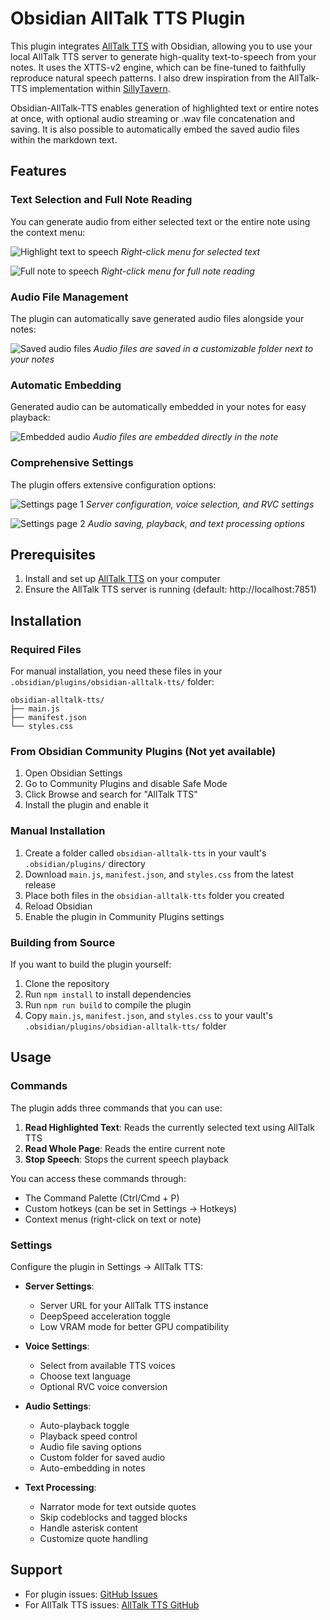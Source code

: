 # Obsidian AllTalk TTS Plugin

This plugin integrates [AllTalk TTS](https://github.com/erew123/alltalk_tts/) with Obsidian, allowing you to use your local AllTalk TTS server to generate high-quality text-to-speech from your notes. It uses the XTTS-v2 engine, which can be fine-tuned to faithfully reproduce natural speech patterns. I also drew inspiration from the AllTalk-TTS implementation within [SillyTavern](https://github.com/SillyTavern/SillyTavern).

Obsidian-AllTalk-TTS enables generation of highlighted text or entire notes at once, with optional audio streaming or .wav file concatenation and saving. It is also possible to automatically embed the saved audio files within the markdown text.

## Features

### Text Selection and Full Note Reading
You can generate audio from either selected text or the entire note using the context menu:

![Highlight text to speech](res/highlight.png)
*Right-click menu for selected text*

![Full note to speech](res/fullnote.png)
*Right-click menu for full note reading*

### Audio File Management
The plugin can automatically save generated audio files alongside your notes:

![Saved audio files](res/savedaudio.png)
*Audio files are saved in a customizable folder next to your notes*

### Automatic Embedding
Generated audio can be automatically embedded in your notes for easy playback:

![Embedded audio](res/embed.png)
*Audio files are embedded directly in the note*

### Comprehensive Settings
The plugin offers extensive configuration options:

![Settings page 1](res/settings1.png)
*Server configuration, voice selection, and RVC settings*

![Settings page 2](res/settings2.png)
*Audio saving, playback, and text processing options*

## Prerequisites

1. Install and set up [AllTalk TTS](https://github.com/erew123/alltalk_tts/) on your computer
2. Ensure the AllTalk TTS server is running (default: http://localhost:7851)

## Installation

### Required Files

For manual installation, you need these files in your `.obsidian/plugins/obsidian-alltalk-tts/` folder:

```
obsidian-alltalk-tts/
├── main.js
├── manifest.json
└── styles.css
```

### From Obsidian Community Plugins (Not yet available)

1. Open Obsidian Settings
2. Go to Community Plugins and disable Safe Mode
3. Click Browse and search for "AllTalk TTS"
4. Install the plugin and enable it

### Manual Installation

1. Create a folder called `obsidian-alltalk-tts` in your vault's `.obsidian/plugins/` directory
2. Download `main.js`, `manifest.json`, and `styles.css` from the latest release
3. Place both files in the `obsidian-alltalk-tts` folder you created
4. Reload Obsidian
5. Enable the plugin in Community Plugins settings

### Building from Source

If you want to build the plugin yourself:

1. Clone the repository
2. Run `npm install` to install dependencies
3. Run `npm run build` to compile the plugin
4. Copy `main.js`, `manifest.json`, and `styles.css` to your vault's `.obsidian/plugins/obsidian-alltalk-tts/` folder

## Usage

### Commands

The plugin adds three commands that you can use:

1. **Read Highlighted Text**: Reads the currently selected text using AllTalk TTS
2. **Read Whole Page**: Reads the entire current note
3. **Stop Speech**: Stops the current speech playback

You can access these commands through:
- The Command Palette (Ctrl/Cmd + P)
- Custom hotkeys (can be set in Settings → Hotkeys)
- Context menus (right-click on text or note)

### Settings

Configure the plugin in Settings → AllTalk TTS:

- **Server Settings**:
  - Server URL for your AllTalk TTS instance
  - DeepSpeed acceleration toggle
  - Low VRAM mode for better GPU compatibility

- **Voice Settings**:
  - Select from available TTS voices
  - Choose text language
  - Optional RVC voice conversion

- **Audio Settings**:
  - Auto-playback toggle
  - Playback speed control
  - Audio file saving options
  - Custom folder for saved audio
  - Auto-embedding in notes

- **Text Processing**:
  - Narrator mode for text outside quotes
  - Skip codeblocks and tagged blocks
  - Handle asterisk content
  - Customize quote handling

## Support

- For plugin issues: [GitHub Issues](https://github.com/mithadon/obsidian-alltalk-tts-plugin/issues)
- For AllTalk TTS issues: [AllTalk TTS GitHub](https://github.com/erew123/alltalk_tts/issues)
